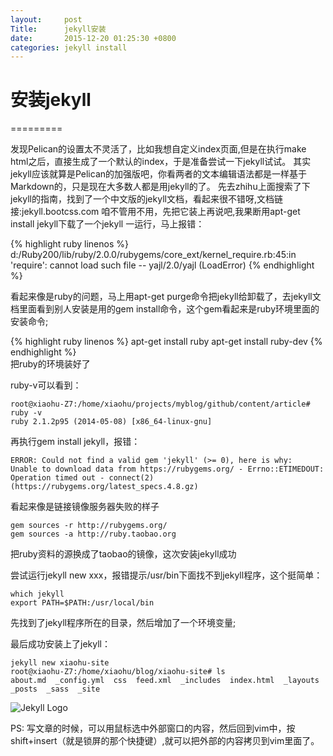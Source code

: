 ```yaml
---
layout:		post
Title:		jekyll安装
date:		2015-12-20 01:25:30 +0800
categories:	jekyll install
---
```


安装jekyll
=========
=========

发现Pelican的设置太不灵活了，比如我想自定义index页面,但是在执行make html之后，直接生成了一个默认的index，于是准备尝试一下jekyll试试。
其实jekyll应该就算是Pelican的加强版吧，你看两者的文本编辑语法都是一样基于Markdown的，只是现在大多数人都是用jekyll的了。
先去zhihu上面搜索了下jekyll的指南，找到了一个中文版的jekyll文档，看起来很不错呀,文档链接:jekyll.bootcss.com
咱不管用不用，先把它装上再说吧,我果断用apt-get install jekyll下载了一个jekyll
一运行，马上报错：

{% highlight ruby linenos %}
	d:/Ruby200/lib/ruby/2.0.0/rubygems/core_ext/kernel_require.rb:45:in 'require': cannot load such file -- yajl/2.0/yajl (LoadError)
{% endhighlight %}	

看起来像是ruby的问题，马上用apt-get purge命令把jekyll给卸载了，去jekyll文档里面看到别人安装是用的gem install命令，这个gem看起来是ruby环境里面的安装命令;

{% highlight ruby linenos %}
	apt-get install ruby
	apt-get install ruby-dev
{% endhighlight %}	
把ruby的环境装好了

ruby-v可以看到：

	root@xiaohu-Z7:/home/xiaohu/projects/myblog/github/content/article# ruby -v
	ruby 2.1.2p95 (2014-05-08) [x86_64-linux-gnu]

再执行gem install jekyll，报错：

	ERROR: Could not find a valid gem 'jekyll' (>= 0), here is why:
	Unable to download data from https://rubygems.org/ - Errno::ETIMEDOUT: Operation timed out - connect(2) (https://rubygems.org/latest_specs.4.8.gz)

看起来像是链接镜像服务器失败的样子

	gem sources -r http://rubygems.org/
	gem sources -a http://ruby.taobao.org

把ruby资料的源换成了taobao的镜像，这次安装jekyll成功

尝试运行jekyll new xxx，报错提示/usr/bin下面找不到jekyll程序，这个挺简单：

	which jekyll
	export PATH=$PATH:/usr/local/bin

先找到了jekyll程序所在的目录，然后增加了一个环境变量;

最后成功安装上了jekyll：

	jekyll new xiaohu-site
	root@xiaohu-Z7:/home/xiaohu/blog/xiaohu-site# ls
	about.md  _config.yml  css  feed.xml  _includes  index.html  _layouts  _posts  _sass  _site

![Jekyll Logo](/fengzhichu-theme/img/jekyll.jpg)

PS: 写文章的时候，可以用鼠标选中外部窗口的内容，然后回到vim中，按shift+insert（就是锁屏的那个快捷键）,就可以把外部的内容拷贝到vim里面了。


